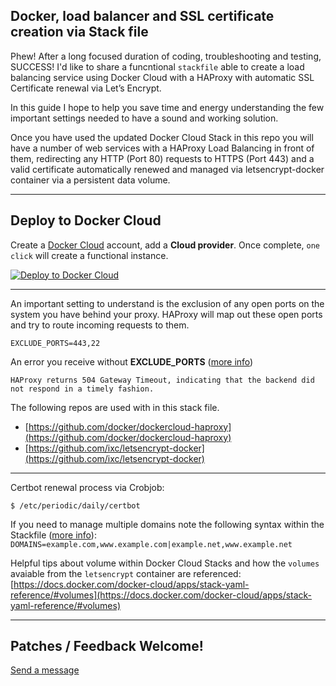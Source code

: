 ## Docker, load balancer and SSL certificate creation via Stack file

Phew! After a long focused duration of coding, troubleshooting and testing, SUCCESS! I'd like to share a funcntional `stackfile` able to create a load balancing service using Docker Cloud with a HAProxy with automatic SSL Certificate renewal via Let’s Encrypt.
 
In this guide I hope to help you save time and energy understanding the few important settings needed to have a sound and working solution.

Once you have used the updated Docker Cloud Stack in this repo you will have a number of web services with a HAProxy Load Balancing in front of them, redirecting any HTTP (Port 80) requests to HTTPS (Port 443) and a valid certificate automatically renewed and managed via letsencrypt-docker container via a persistent data volume.

---
## Deploy to Docker Cloud
Create a [Docker Cloud](https://cloud.docker.com) account, add a   **Cloud provider**. Once complete, `one click` will create a functional instance.

[![Deploy to Docker Cloud](https://files.cloud.docker.com/images/deploy-to-dockercloud.svg)](https://cloud.docker.com/stack/deploy/)

---

An important setting to understand is the exclusion of any open ports on the system you have behind your proxy. HAProxy will map out these open ports and try to route incoming requests to them.

`EXCLUDE_PORTS=443,22`

An error you receive without **EXCLUDE_PORTS** ([more info](https://stackoverflow.com/questions/44684001/haproxy-504-timeout-to-apache))

```
HAProxy returns 504 Gateway Timeout, indicating that the backend did not respond in a timely fashion.
```


The following repos are used with in this stack file.

* [https://github.com/docker/dockercloud-haproxy](https://github.com/docker/dockercloud-haproxy)
* [https://github.com/ixc/letsencrypt-docker](https://github.com/ixc/letsencrypt-docker)


---

Certbot renewal process via Crobjob:

```
$ /etc/periodic/daily/certbot
```

If you need to manage multiple domains note the following syntax within the Stackfile ([more info](https://github.com/ixc/letsencrypt-docker/blob/master/bin/certbot.sh#L29)):
`DOMAINS=example.com,www.example.com|example.net,www.example.net`

Helpful tips about volume within Docker Cloud Stacks and how the `volumes` avaiable from the `letsencrypt` container are referenced: [https://docs.docker.com/docker-cloud/apps/stack-yaml-reference/#volumes](https://docs.docker.com/docker-cloud/apps/stack-yaml-reference/#volumes)


---

## Patches / Feedback Welcome!
[Send a message](https://github.com/htmlgraphic/dockerclould-haproxy-ssl/issues/new)
